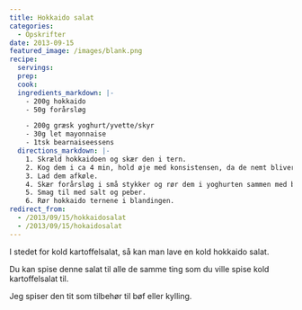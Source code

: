 ```yaml
---
title: Hokkaido salat
categories:
  - Opskrifter
date: 2013-09-15
featured_image: /images/blank.png
recipe:
  servings:
  prep:
  cook:
  ingredients_markdown: |-
    - 200g hokkaido
    - 50g forårsløg

    - 200g græsk yoghurt/yvette/skyr
    - 30g let mayonnaise
    - 1tsk bearnaiseessens
  directions_markdown: |-
    1. Skræld hokkaidoen og skær den i tern.
    2. Kog dem i ca 4 min, hold øje med konsistensen, da de nemt bliver for bløde.
    3. Lad dem afkøle.
    4. Skær forårsløg i små stykker og rør dem i yoghurten sammen med bearnaiseessensen.
    5. Smag til med salt og peber.
    6. Rør hokkaido ternene i blandingen.
redirect_from:
  - /2013/09/15/hokkaidosalat
  - /2013/09/15/hokaidosalat
---
```


I stedet for kold kartoffelsalat, så kan man lave en kold hokkaido salat.

Du kan spise denne salat til alle de samme ting som du ville spise kold kartoffelsalat til.

Jeg spiser den tit som tilbehør til bøf eller kylling.
